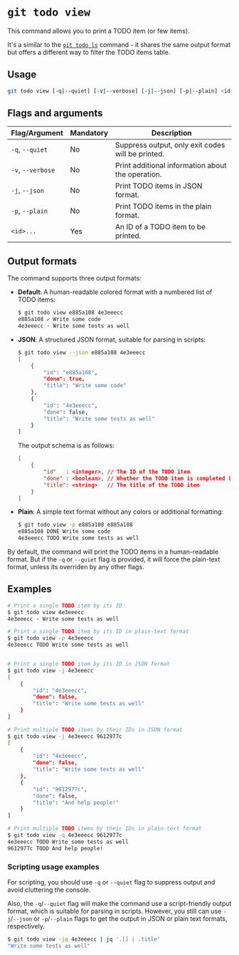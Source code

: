 # `git todo view`

This command allows you to print a TODO item (or few items).

It's a similar to the [`git todo ls`](./ls.md) command - it shares the same output format
but offers a different way to filter the TODO items table.

## Usage

```bash
git todo view [-q|--quiet] [-v|--verbose] [-j|--json] [-p|--plain] <id>...
```

## Flags and arguments

| Flag/Argument     | Mandatory | Description                                       |
| ----------------- | --------- | ------------------------------------------------- |
| `-q`, `--quiet`   | No        | Suppress output, only exit codes will be printed. |
| `-v`, `--verbose` | No        | Print additional information about the operation. |
| `-j`, `--json`    | No        | Print TODO items in JSON format.                  |
| `-p`, `--plain`   | No        | Print TODO items in the plain format.             |
| `<id>...`         | Yes       | An ID of a TODO item to be printed.               |


## Output formats

The command supports three output formats:

- **Default**: A human-readable colored format with a numbered list of TODO items:

    ```bash
    $ git todo view e885a108 4e3eeecc
    e885a108 ✓ Write some code
    4e3eeecc · Write some tests as well
    ```

- **JSON**: A structured JSON format, suitable for parsing in scripts:

    ```bash
    $ git todo view --json e885a108 4e3eeecc
    [
        {
            "id": "e885a108",
            "done": true,
            "title": "Write some code"
        },
        {
            "id": "4e3eeecc",
            "done": false,
            "title": "Write some tests as well"
        }
    ]
    ```

    The output schema is as follows:

    ```json
    [
        {
            "id"   : <integer>, // The ID of the TODO item
            "done" : <boolean>, // Whether the TODO item is completed (true) or incomplete (false)
            "title": <string>   // The title of the TODO item
        }
    ]
    ```

- **Plain**: A simple text format without any colors or additional formatting:

    ```bash
    $ git todo view -p e885a108 e885a108
    e885a108 DONE Write some code
    4e3eeecc TODO Write some tests as well
    ```

By default, the command will print the TODO items in a human-readable format.
But if the `-q` or `--quiet` flag is provided, it will force the plain-text format, unless its overriden by any other flags.

## Examples

```bash
# Print a single TODO item by its ID
$ git todo view 4e3eeecc
4e3eeecc · Write some tests as well

# Print a single TODO item by its ID in plain-text format
$ git todo view -p 4e3eeecc
4e3eeecc TODO Write some tests as well


# Print a single TODO item by its ID in JSON format
$ git todo view -j 4e3eeecc
[
    {
        "id": "4e3eeecc",
        "done": false,
        "title": "Write some tests as well"
    }
]

# Print multiple TODO items by their IDs in JSON format
$ git todo view -j 4e3eeecc 9612977c
[
    {
        "id": "4e3eeecc",
        "done": false,
        "title": "Write some tests as well"
    },
    {
        "id": "9612977c",
        "done": false,
        "title": "And help people!"
    }
]

# Print multiple TODO items by their IDs in plain-text format
$ git todo view -q 4e3eeecc 9612977c
4e3eeecc TODO Write some tests as well
9612977c TODO And help people!
```

### Scripting usage examples

For scripting, you should use `-q` or `--quiet` flag to suppress output and avoid cluttering the console.

Also, the `-q`/`--quiet` flag will make the command use a script-friendly output format, which is suitable for parsing in scripts.
However, you still can use `-j`/`--json` or `-p`/`--plain` flags to get the output in JSON or plain text formats, respectively.

```bash
$ git todo view -jq 4e3eeecc | jq '.[] | .title'
"Write some tests as well"
```
